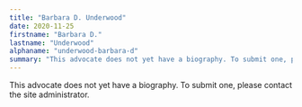 ```yaml
---
title: "Barbara D. Underwood"
date: 2020-11-25
firstname: "Barbara D."
lastname: "Underwood"
alphaname: "underwood-barbara-d"
summary: "This advocate does not yet have a biography. To submit one, please contact the site administrator."
---
```

This advocate does not yet have a biography. To submit one, please contact the site administrator.

